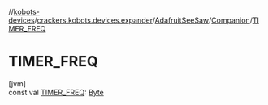 //[kobots-devices](../../../../index.md)/[crackers.kobots.devices.expander](../../index.md)/[AdafruitSeeSaw](../index.md)/[Companion](index.md)/[TIMER_FREQ](-t-i-m-e-r_-f-r-e-q.md)

# TIMER_FREQ

[jvm]\
const val [TIMER_FREQ](-t-i-m-e-r_-f-r-e-q.md): [Byte](https://kotlinlang.org/api/latest/jvm/stdlib/kotlin/-byte/index.html)
